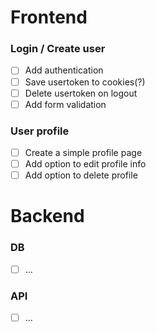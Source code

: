 # Frontend

### Login / Create user
- [ ] Add authentication
- [ ] Save usertoken to cookies(?)
- [ ] Delete usertoken on logout
- [ ] Add form validation

### User profile
- [ ] Create a simple profile page
- [ ] Add option to edit profile info
- [ ] Add option to delete profile 

# Backend

### DB
- [ ] ...

### API
- [ ] ...